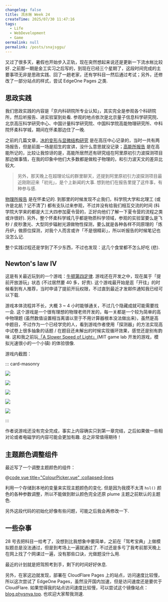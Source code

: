 ```yaml
---
changelog: false
title: 流水帐 Week 24
createTime: 2025/07/30 11:47:16
tags:
  - Life
  - WebDevelopment
  - Game
oermalink: null
permalink: /posts/snajsggu/
---
```


又过了很多天，暑假也开始步入正轨，现在突然想起来说还是更新一下流水帐比较好. 之前那一期是金工实习之后写的，到现在已经三个星期了，这段时间完成的主要事项无非是思政实践、回了一趟老家，还有学科目一然后通过考试；另外，还修改了一部分站点的样式，尝试 EdgeOne Pages 之类.

## 思政实践

我们思政实践的内容是「京内科研院所专业认知」，其实完全是参观各个科研院所，然后听报告、进实验室到处看. 参观的地点依次是北京量子信息科学研究院、北京高压科学研究中心、中国计量科学研究院、中国科学院高能物理研究所、中科院怀柔科学城，期间在怀柔那边住了一晚.

之前的几篇文章，[冰的变形与显微结构研究](/posts/0npdnkew/) 是在高压中心记录的，当时一共有两场报告，但是前面一场是招生的宣讲，没什么意思就没记录；[高能所报告](/posts/ksq7l99d/) 是在高能所记的，比较让我惊讶的是，高能所居然还有研究组在阿里原初引力波探测项目那边做事情，在我的印象中他们大多数都是做粒子物理的，和引力波天文的差异比较大.

> 另外，那天晚上在超理论坛的群里聊天，还提到阿里原初引力波探测项目最近刚刚迎来「初光」，是个上新闻的大事. 想到他们在报告里提了这件事，有种参与感.

[物理所报告](/posts/o3pgbuqb/) 是在怀柔记的. 到那里的时候发现不止我们，科学院大学和北理工 (或许是北航？记不清了) 都有支队过来参观，不过并没有给我们相互交流的时间 (科学院大学来的都是大三大四参加夏令营的，正好向他们了解一下夏令营的流程之类或许很好). 另外，整个怀柔科学城几乎都是物质科学领域，参观的实验室要么是飞秒 / 皮秒激光、大型同步辐射光源做物性探测，要么就是各种各样不同原理的「炼丹炉」做原位探测，对我个人而言或许「不是很精彩」，所以听报告的时候笔记也没怎么记.

整个实践过程还是学到了不少东西，不过也发现：这几个食堂都不怎么好吃 (悲).

## Newton's law IV

这是有关最近玩到的一个游戏：[牛顿第四定律](https://store.steampowered.com/app/3023490/_/). 游戏还在开发之中，现在属于「提前开放游玩」状态 (不过居然要 40 多，好贵). 这个游戏最开始是逛「开往」的时候看到有人推荐，当时申请了提前开玩权限，不过直到最近才发邮件通知我已经可以下载.

游戏本体流程并不长，大概 3 ~ 4 小时能够通关，不过几个隐藏成就可能需要找一会. 这个游戏是一个很有理想的物理老师开发的，每一关都是一个较为简单的高中物理题 (虽然数值设置相当离谱以至于不用计算器根本没法做出来)，虽然是高中题目，不过作为一个已经学完的人，看到游戏作者使用「探测器」的方法实现高中试卷上很多抽象的话题 / 在题目还未解出的时候实现循环效果，感觉还是别有韵味. 这和我之前玩[「A Slower Speed of Light」](http://gamelab.mit.edu/games/a-slower-speed-of-light/)(MIT game lab 开发的游戏，模拟光速很小的一个小镇) 的体验很像.

游戏内截图：

::: card-masonry

![](https://vip.123pan.cn/1845440081/ymjew503t0l000d7w32x9ukdd45zc3vuDIYxAIFxDda1DGxPDwUzAa==.png)

![](https://vip.123pan.cn/1845440081/ymjew503t0m000d7w32xryv3iqllqrbnDIYxAIFxDda1DGxPDwUzAa==.png)

![](https://vip.123pan.cn/1845440081/ymjew503t0n000d7w32y6sd1y4184dfxDIYxAIFxDda1DGxPDwUzAa==.png)

![](https://vip.123pan.cn/1845440081/yk6baz03t0n000d7w33h2q2bnp23uiy2DIYxAIFxDda1DGxPDwUzAa==.png)

![](https://vip.123pan.cn/1845440081/ymjew503t0l000d7w32x9ukdu65zdvckDIYxAIFxDda1DGxPDwUzAa==.png)

:::

作者说游戏还没有完全完成，事实上内容确实只到第一章完结，之后如果做一些相对论或者电磁学的内容可能会更加有趣. 总之非常值得期待！

## 主题颜色调整组件

最近写了一个调整主题颜色的组件：

@[code vue title="ColourPicker.vue" :collapsed-lines](../.vuepress/components/ColourPicker.vue)

利用一个存储到本地的变量来实现主题颜色的变化. 但是因为我摸不太清 ``hsl()`` 颜色的各种参数调整，所以不能做到默认颜色完全还原 plume 主题之前默认的主题色.

另外这段代码的初始化好像有些问题，可能之后我会再修改一下.

## 一些杂事

28 号去把科目一给考了，没想到比我想象中要简单，之前在「驾考宝典」上做模拟题总是没法通过，但是到考场上一遍就通过了. 不过还是多亏了我考前那天晚上在网上找了个网课过一遍，没有那些口诀，光做题没什么用.

最近的计划就是把驾照考到手，剩下的时间好好休息.

另外，在家这边就发现，部署在 CloudFlare Pages 上的站点，访问速度比较慢，所以这次尝试了 EdgeOne Pages，虽然没开国内加速，但是访问速度还是要优于 CloudFlare. 如果觉得我的站点访问速度比较慢，可以尝试这个镜像站点：[blog.physnya.top](https://blog.physnya.top). 也欢迎大家帮我测速.
